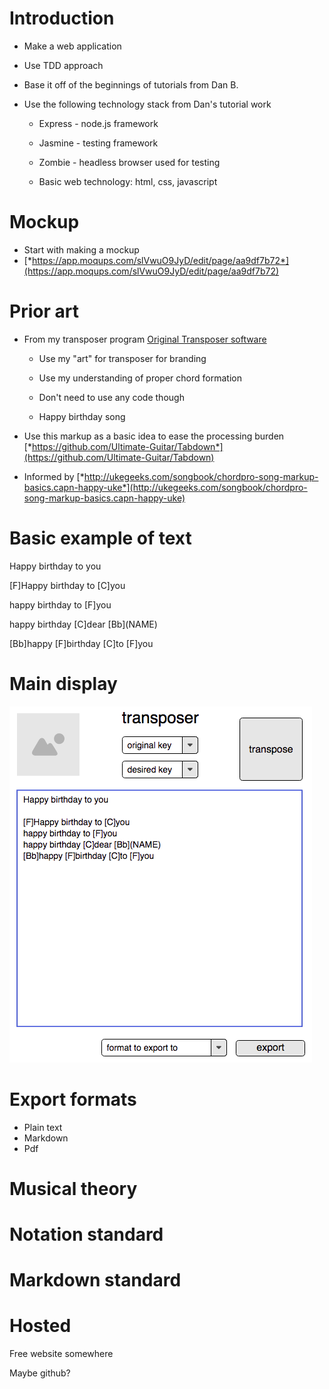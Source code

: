 # Introduction

-   Make a web application

-   Use TDD approach

-   Base it off of the beginnings of tutorials from Dan B.

-   Use the following technology stack from Dan's tutorial work

    -   Express - node.js framework

    -   Jasmine - testing framework

    -   Zombie - headless browser used for testing

    -   Basic web technology: html, css, javascript

# Mockup

-   Start with making a mockup
-   [*https://app.moqups.com/slVwuO9JyD/edit/page/aa9df7b72*](https://app.moqups.com/slVwuO9JyD/edit/page/aa9df7b72)

# Prior art

-   From my transposer program
    [Original Transposer software](https://sourceforge.net/projects/transposer/)

    -   Use my "art" for transposer for branding

    -   Use my understanding of proper chord formation

    -   Don't need to use any code though

    -   Happy birthday song

-   Use this markup as a basic idea to ease the processing burden
    [*https://github.com/Ultimate-Guitar/Tabdown*](https://github.com/Ultimate-Guitar/Tabdown)

-   Informed by
    [*http://ukegeeks.com/songbook/chordpro-song-markup-basics.capn-happy-uke*](http://ukegeeks.com/songbook/chordpro-song-markup-basics.capn-happy-uke)

# Basic example of text

Happy birthday to you

\[F\]Happy birthday to \[C\]you

happy birthday to \[F\]you

happy birthday \[C\]dear \[Bb\](NAME)

\[Bb\]happy \[F\]birthday \[C\]to \[F\]you
# Main display

![main Window](diagrams/mainWindow.png)

# Export formats

-   Plain text
-   Markdown
-   Pdf

# Musical theory

# Notation standard

# Markdown standard

# Hosted

Free website somewhere

Maybe github?
